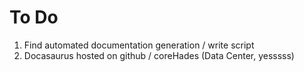 # To Do

1. Find automated documentation generation / write script
2. Docasaurus hosted on github / coreHades (Data Center, yesssss)